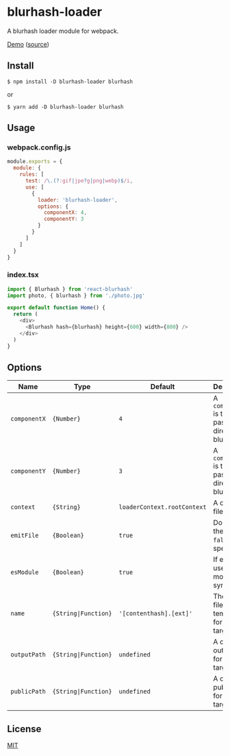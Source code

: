 # blurhash-loader

A blurhash loader module for webpack.

[Demo](https://blurhash-loader-example.vercel.app/) ([source](example/))

## Install

```console
$ npm install -D blurhash-loader blurhash
```

or

```console
$ yarn add -D blurhash-loader blurhash
```

## Usage

### webpack.config.js

```javascript
module.exports = {
  module: {
    rules: [
      test: /\.(?:gif|jpe?g|png|webp)$/i,
      use: [
        {
          loader: 'blurhash-loader',
          options: {
            componentX: 4,
            componentY: 3
          }
        }
      ]
    ]
  }
}
```

### index.tsx

```typescript
import { Blurhash } from 'react-blurhash'
import photo, { blurhash } from './photo.jpg'

export default function Home() {
  return (
    <div>
      <Blurhash hash={blurhash} height={600} width={800} />
    </div>
  )
}
```

## Options

| Name         | Type                 | Default                     | Description                                              |
| ------------ | -------------------- | --------------------------- | -------------------------------------------------------- |
| `componentX` | `{Number}`           | `4`                         | A `componentX` is the value passed directly to blurhash. |
| `componentY` | `{Number}`           | `3`                         | A `componentY` is the value passed directly to blurhash. |
| `context`    | `{String}`           | `loaderContext.rootContext` | A custom file context.                                   |
| `emitFile`   | `{Boolean}`          | `true`                      | Don't emit the file if `false` is specified.             |
| `esModule`   | `{Boolean}`          | `true`                      | If enabled, use the ES modules syntax.                   |
| `name`       | `{String\|Function}` | `'[contenthash].[ext]'`     | The filename template for the target file.               |
| `outputPath` | `{String\|Function}` | `undefined`                 | A custom output path for the target file.                |
| `publicPath` | `{String\|Function}` | `undefined`                 | A custom public path for the target file.                |

## License

[MIT](LICENSE)
